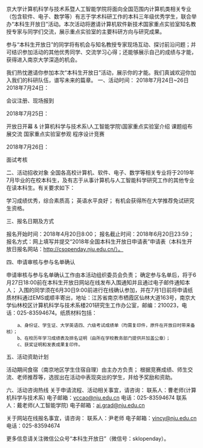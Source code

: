 京大学计算机科学与技术系暨人工智能学院将面向全国范围内计算机类相关专业（包含软件、电子、数学等）有志于学术科研工作的本科三年级优秀学生，联合举办“本科生开放日”活动。本次活动将邀请计算机软件新技术国家重点实验室知名教授专家与同学们交流，展示重点实验室的主要科研方向与研究成果。

参与“本科生开放日”的同学将有机会与知名教授专家现场互动、探讨前沿问题；并可结识参加活动的其他优秀同学、交流学习心得；还能够展示自己的成绩与才能，获得进入南京大学深造的机会。

我们热忱邀请你参加本次“本科生开放日”活动，展示你的才能。我们真诚欢迎你加入我们的科研队伍，谱写未来的篇章。
一、活动时间：
2018年7月24日~26日
2018年7月24日：

会议注册、现场报到

2018年7月25日：

开放日开幕 & 计算机科学与技术系\人工智能学院\国家重点实验室介绍
课题组布展交流
国家重点实验室参观
程序设计竞赛

2018年7月26日：

面试考核

二、活动招收对象
全国各高校计算机、软件、电子、数学等相关专业将于2019年7月毕业的在校本科生，及有志于从事计算机与人工智能科学研究工作的其他专业在读本科生。有关要求如下：


学习成绩优秀，综合素质高；
英语水平良好；
有机会获得所在大学推荐免试研究生资格。


三、报名日期及方式


报名开始时间：2018年4月20日8:00；
报名截止时间：2018年6月20日23:59；
报名方式：网上填写并提交“2018年全国本科生开放日申请表”申请表（本科生开放日报名网站：http://csopenday.nju.edu.cn/）。


四、申请审核与参与名单确认

申请审核与参与名单确认工作由本活动组织委员会负责；
确定参与名单后，将于6月27日18:00前在本科生开放日网站在线发布入围通知并且通过电子邮件通知本人；
入围的同学须在6月30日9:00前进行在线确认参加，并在7月1日前将申请纸质材料通过EMS或顺丰寄出，地址：江苏省南京市栖霞区仙林大道163号，南京大学仙林校区计算机科学与技术系楼201研究生工作办公室，邮编：210023，电话：025-83594674。纸质材料包括：

        a、身份证、学生证、大学英语四、六级考试成绩单（均需复印件，原件在开放日时带来备核）；
        b、在校历年学习成绩表及排名证明（由所在学校教务部门提供并加盖公章）；
        c、获奖证明和发表成果复印件。


五、活动资助计划


活动期间食宿（南京地区学生住宿自理）由主办方负责；
根据竞赛成绩、师生交流、老师推荐等，选拔出在活动中表现突出的学生，并给予奖励和资助。


六、活动咨询热线
关于申请流程、活动相关事宜，请咨询：
联系人：曹老师(计算机科学与技术系)
电子邮箱：yccao@nju.edu.cn
电话：025-83594674
联系人：戴老师(人工智能学院)
电子邮箱：ai.grad@nju.edu.cn

关于网站在线报名事宜，请咨询：
联系人：尹老师
电子邮箱：yincy@nju.edu.cn
电话：025-83594674

更多信息请关注微信公众号“本科生开放日”（微信号：sklopenday）。